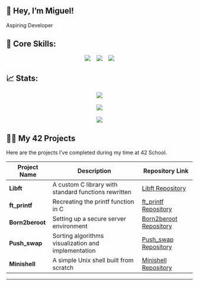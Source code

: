 ## 👋 Hey, I’m Miguel!
Aspiring Developer

## 🚀 Core Skills:
<p align="center">
  <img src="https://img.shields.io/badge/c-%2300599C.svg?style=for-the-badge&logo=c&logoColor=white"/>&nbsp;&nbsp;&nbsp;
  <img src="https://img.shields.io/badge/gdb-%23121011.svg?style=for-the-badge&logo=gnu&logoColor=white"/>&nbsp;&nbsp;&nbsp;
  <img src="https://img.shields.io/badge/valgrind-%23007844.svg?style=for-the-badge&logo=valgrind&logoColor=white"/>
</p>

## 📈 Stats:
<p align="center">
  <img src="https://github-readme-streak-stats.herokuapp.com/?user=m3irel3s&theme=github_dark&hide_border=false&border_color=ffffff"/><br><br>
  <img src="https://github-readme-stats.vercel.app/api?username=m3irel3s&theme=github_dark&hide_border=false&border_color=ffffff"/><br><br>
  <img src="https://github-readme-stats.vercel.app/api/top-langs/?username=m3irel3s&theme=github_dark&hide_border=false&border_color=ffffff&layout=compact"/>
</p>

## 👨‍💻 My 42 Projects

Here are the projects I’ve completed during my time at 42 School.

| Project Name       | Description                                          | Repository Link                                                                 |
|--------------------|------------------------------------------------------|---------------------------------------------------------------------------------|
| **Libft**          | A custom C library with standard functions rewritten | [Libft Repository](https://github.com/m3irel3s/libft)                           |
| **ft_printf**      | Recreating the printf function in C                  | [ft_printf Repository](https://github.com/m3irel3s/ft_printf)                  |
| **Born2beroot**    | Setting up a secure server environment               | [Born2beroot Repository](https://github.com/m3irel3s/born2beroot)              |
| **Push_swap**      | Sorting algorithms visualization and implementation  | [Push_swap Repository](https://github.com/m3irel3s/push_swap)                  |
| **Minishell**      | A simple Unix shell built from scratch               | [Minishell Repository](https://github.com/m3irel3s/minishell)                  |

---
